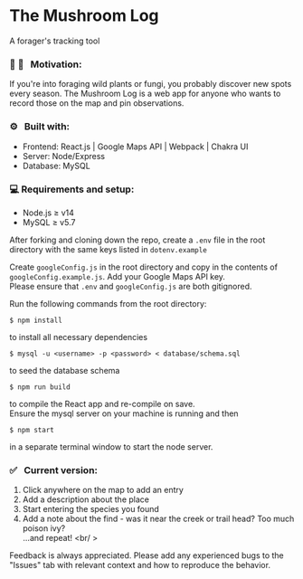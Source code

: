 # The Mushroom Log
A forager's tracking tool

### :mushroom: :herb: &nbsp; Motivation:
If you're into foraging wild plants or fungi, you probably discover new spots every season. The Mushroom Log is a web app for anyone who wants to record those on the map and pin observations.

### :gear: &nbsp; Built with:
- Frontend: React.js | Google Maps API | Webpack | Chakra UI
- Server: Node/Express
- Database: MySQL

### 💻 Requirements and setup:
- Node.js ≥ v14
- MySQL ≥ v5.7

After forking and cloning down the repo, create a `.env` file in the root directory with the same keys listed in `dotenv.example` <br />

Create `googleConfig.js` in the root directory and copy in the contents of `googleConfig.example.js`. Add your Google Maps API key. <br />
Please ensure that `.env` and `googleConfig.js` are both gitignored. <br />

Run the following commands from the root directory:
```shell
$ npm install
```
to install all necessary dependencies
```shell
$ mysql -u <username> -p <password> < database/schema.sql
```
to seed the database schema
```shell
$ npm run build
```
to compile the React app and re-compile on save. <br />
Ensure the mysql server on your machine is running and then
```console
$ npm start
```
in a separate terminal window to start the node server.

###  :white_check_mark: &nbsp; Current version:
1. Click anywhere on the map to add an entry
2. Add a description about the place
3. Start entering the species you found
4. Add a note about the find - was it near the creek or trail head? Too much poison ivy? <br />
...and repeat! <br/ >

Feedback is always appreciated. Please add any experienced bugs to the "Issues" tab with relevant context and how to reproduce the behavior.
